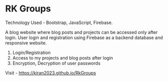# RK Groups
Technology Used - Bootstrap, JavaScript, Firebase.

A blog website where blog posts and projects can be accessed only after login. User login
and registration using Firebase as a backend database and responsive website.

1. Login/Registration
2. Access to my projects and blog posts after login
3. Encryption, Decryption of user passwords

Visit - https://kiran2023.github.io/RkGroups
